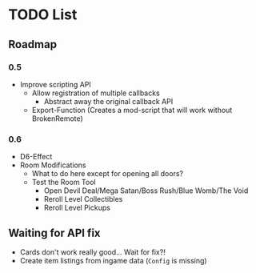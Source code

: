 # TODO List

## Roadmap

### 0.5

- Improve scripting API
	- Allow registration of multiple callbacks
		- Abstract away the original callback API
	- Export-Function (Creates a mod-script that will work without BrokenRemote)

### 0.6

- D6-Effect
- Room Modifications
	- What to do here except for opening all doors?
	- Test the Room Tool
		- Open Devil Deal/Mega Satan/Boss Rush/Blue Womb/The Void
		- Reroll Level Collectibles
		- Reroll Level Pickups

## Waiting for API fix

- Cards don't work really good... Wait for fix?!
- Create item listings from ingame data (`Config` is missing)
